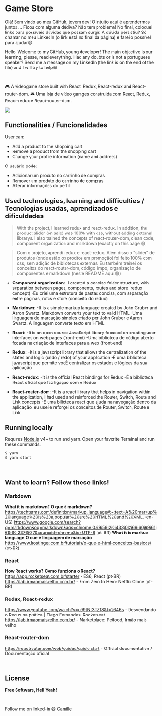 
# Game Store
Olá! Bem vindo ao meu GitHub, jovem dev! O intuito aqui é aprendermos juntos ... Ficou com alguma dúdiva? Não tem problema! No final, coloquei links para possíveis dúvidas que possam surgir. A dúvida persistiu? Só chamar no meu LinkedIn (o link está no final da página) e farei o possível para ajudar:smile:

Hello! Welcome to my GitHub, young developer! The main objective is our learning, please, read everything. Had any doubts or is not a portuguese speaker? Send me a message on my LinkedIn (the link is on the end of the file) and I will try to help:smile:

<br />

:video_game: A videogame store built with React, Redux, React-redux and React-router-dom.
:video_game: Uma loja de vídeo gamges construida com React, Redux, React-redux e React-router-dom.

![](https://user-images.githubusercontent.com/68309624/100689173-b87ddd00-3362-11eb-9fa3-bd163acdcc1b.gif)

## Functionalities / Funcionalidades
User can:
- Add a product to the shopping cart
- Remove a product from the shopping cart
- Change your profile information (name and address)

O usuário pode:
- Adicionar um produto no carrinho de compras
- Remover um produto do carrinho de compras
- Alterar informações do perfil

## Used technologies, learning and difficulties / Tecnologias usadas, aprendizados e dificuldades
> With the project, I learned redux and react-redux. In addition, the product slider (on sale) was 100% with css, without adding external librarys. I also trained the concepts of react-router-dom, clean code, component organization and markdown (exactly on this page :sweat_smile:)

> Com o projeto, aprendi redux e react-redux. Além disso o "slider" de produtos (onde estão os prodtos em promoção) foi feito 100% com css, sem adição de bibliotecas externas. Eu também treinei os conceitos do react-router-dom, código limpo, organização de componentes e markdown (neste READ.ME aqui :sweat_smile:)
- **Component organization**: 
   -I created a concise folder structure, with separation between pages, components, routes and store (redux concept)
   -Eu criei uma estrutura de pastas concisa, com separação entre páginas, rotas e store (conceito do redux)
- **Markdown**: 
   -It is a simple markup language created by John Gruber and Aaron Swartz. Markdown converts your text to valid HTML
   -Uma linguagem de marcação simples criado por John Gruber e Aaron Swartz. A linguagem converte texto em HTML
- **React**: 
   -It is an open source JavaScript library focused on creating user interfaces on web pages (front-end)
   -Uma biblioteca de código aberto focada na criação de interfaces para a web (front-end)
- **Redux**: 
   -It is a javascript library that allows the centralization of the states and logic (undo / redo) of your application
   -É uma biblioteca javascript que permite vocÊ centralizar os estados e lógicas da sua aplicação
   
- **React-redux**: 
   -It is the official React bindings for Redux
   -É a biblioteca React oficial que faz ligação com o Redux
   
- **React-router-dom**: 
   -It is a react library that helps in navigation within the application, I had used and reinforced the Router, Switch, Route and Link concepts
   -É uma bilioteca react que ajuda na navegação dentro da aplicação, eu usei e reforçei os conceitos de Router, Switch, Route e Link


## Running locally
Requires [Node.js](https://nodejs.org/) v4+ to run and yarn.
Open your favorite Terminal and run these commands.
```sh
$ yarn 
$ yarn start
```
  
<br/>

## Want to learn? Follow these links!
### Markdown
**What it is markdown?**
**O que é markdown?**
https://techterms.com/definition/markup_language#:~:text=A%20markup%20language%20is%20a,popular%20are%20HTML%20and%20XML. (en-US)
https://www.google.com/search?q=markdown&oq=markdown&aqs=chrome.0.69i59l2j0i433j0l2j69i60j69i61j69i60.2376j0j7&sourceid=chrome&ie=UTF-8 (pt-BR)
**What it is markup language** 
**O que é linguagem de marcação** 
https://www.hostinger.com.br/tutoriais/o-que-e-html-conceitos-basicos/ (pt-BR)
### React
**How React works?** 
**Como funciona o React?** 
https://app.rocketseat.com.br/starter - ES6, React (pt-BR)
https://lab.irmaomaisvelho.com.br/ - From Zero to Hero: Netflix Clone (pt-BR)
### Redux, React-redux
https://www.youtube.com/watch?v=u99tNt3TZf8&t=2646s - Desvendando o Redux na prática | Diego Fernandes, Rocketseat
https://lab.irmaomaisvelho.com.br/ - Marketplace: Petfood, Irmão mais velho
### React-router-dom
https://reactrouter.com/web/guides/quick-start - Official documentation / Documentação oficial

<br />

## License

**Free Software, Hell Yeah!**

<br/>

Follow me on linked-in :smile: [Camille](https://www.linkedin.com/in/camille-gachido-b4809b1a4/)
